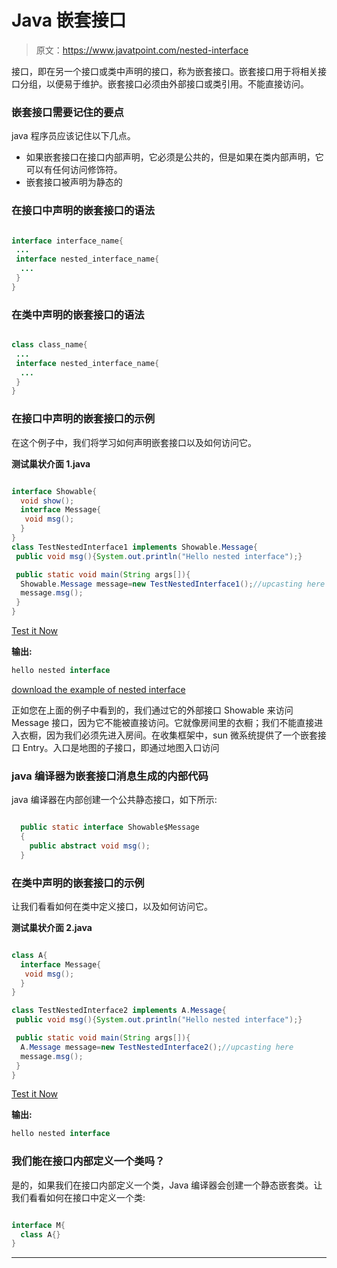# Java 嵌套接口

> 原文：<https://www.javatpoint.com/nested-interface>

接口，即在另一个接口或类中声明的接口，称为嵌套接口。嵌套接口用于将相关接口分组，以便易于维护。嵌套接口必须由外部接口或类引用。不能直接访问。

### 嵌套接口需要记住的要点

java 程序员应该记住以下几点。

*   如果嵌套接口在接口内部声明，它必须是公共的，但是如果在类内部声明，它可以有任何访问修饰符。
*   嵌套接口被声明为静态的

### 在接口中声明的嵌套接口的语法

```java

interface interface_name{
 ...
 interface nested_interface_name{
  ...
 }
} 

```

### 在类中声明的嵌套接口的语法

```java

class class_name{
 ...
 interface nested_interface_name{
  ...
 }
} 

```

### 在接口中声明的嵌套接口的示例

在这个例子中，我们将学习如何声明嵌套接口以及如何访问它。

**测试巢状介面 1.java**

```java

interface Showable{
  void show();
  interface Message{
   void msg();
  }
}
class TestNestedInterface1 implements Showable.Message{
 public void msg(){System.out.println("Hello nested interface");}

 public static void main(String args[]){
  Showable.Message message=new TestNestedInterface1();//upcasting here
  message.msg();
 }
}

```

[Test it Now](https://www.javatpoint.com/opr/test.jsp?filename=TestNestedInterface1)

**输出:**

```java
hello nested interface

```

[download the example of nested interface](https://static.javatpoint.com/src/nested/nestedinterface.zip)

正如您在上面的例子中看到的，我们通过它的外部接口 Showable 来访问 Message 接口，因为它不能被直接访问。它就像房间里的衣橱；我们不能直接进入衣橱，因为我们必须先进入房间。在收集框架中，sun 微系统提供了一个嵌套接口 Entry。入口是地图的子接口，即通过地图入口访问

### java 编译器为嵌套接口消息生成的内部代码

java 编译器在内部创建一个公共静态接口，如下所示:

```java

  public static interface Showable$Message
  {
    public abstract void msg();
  }

```

### 在类中声明的嵌套接口的示例

让我们看看如何在类中定义接口，以及如何访问它。

**测试巢状介面 2.java**

```java

class A{
  interface Message{
   void msg();
  }
}

class TestNestedInterface2 implements A.Message{
 public void msg(){System.out.println("Hello nested interface");}

 public static void main(String args[]){
  A.Message message=new TestNestedInterface2();//upcasting here
  message.msg();
 }
}

```

[Test it Now](https://www.javatpoint.com/opr/test.jsp?filename=TestNestedInterface2)

**输出:**

```java
hello nested interface

```

### 我们能在接口内部定义一个类吗？

是的，如果我们在接口内部定义一个类，Java 编译器会创建一个静态嵌套类。让我们看看如何在接口中定义一个类:

```java

interface M{
  class A{}
}

```

* * *